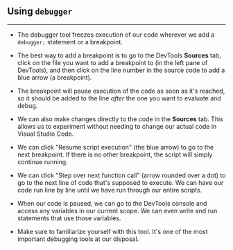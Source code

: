 ## Using `debugger`
<hr />

* The debugger tool freezes execution of our code wherever we add a `debugger;` statement or a breakpoint.

* The best way to add a breakpoint is to go to the DevTools **Sources** tab, click on the file you want to add a breakpoint to (in the left pane of DevTools), and then click on the line number in the source code to add a blue arrow (a breakpoint).

* The breakpoint will pause execution of the code as soon as it's reached, so it should be added to the line _after_ the one you want to evaluate and debug.

* We can also make changes directly to the code in the **Sources** tab. This allows us to experiment without needing to change our actual code in Visual Studio Code.

* We can click "Resume script execution" (the blue arrow) to go to the next breakpoint. If there is no other breakpoint, the script will simply continue running.

* We can click "Step over next function call" (arrow rounded over a dot) to go to the next line of code that's supposed to execute. We can have our code run line by line until we have run through our entire scripts.

* When our code is paused, we can go to the DevTools console and access any variables in our current scope. We can even write and run statements that use those variables.

* Make sure to familiarize yourself with this tool. It's one of the most important debugging tools at our disposal.